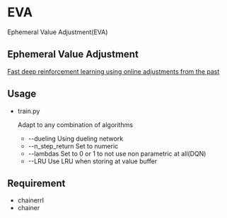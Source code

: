 # EVA
 
Ephemeral Value Adjustment(EVA)

 ## Ephemeral Value Adjustment
[Fast deep reinforcement learning using online adjustments from the past](https://arxiv.org/pdf/1810.08163.pdf)

## Usage
- train.py

    Adapt to any combination of algorithms
    - --dueling Using dueling network
    - --n_step_return Set to numeric
    - --lambdas Set to 0 or 1 to not use non parametric at all(DQN)
    - --LRU Use LRU when storing at value buffer
    

## Requirement
- chainerrl
- chainer

